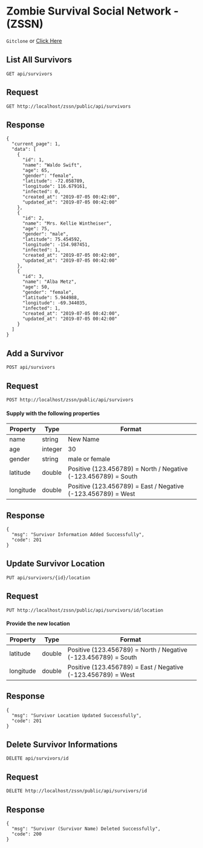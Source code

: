 # Zombie Survival Social Network - (ZSSN)

`Gitclone` or <a href="https://marcels-zssn.herokuapp.com" target="_blank">Click Here<a>


## List All Survivors

`GET api/survivors`

## Request
`GET http://localhost/zssn/public/api/survivors`

## Response
~~~
{
  "current_page": 1,
  "data": [
    {
      "id": 1,
      "name": "Waldo Swift",
      "age": 65,
      "gender": "female",
      "latitude": -72.058789,
      "longitude": 116.679161,
      "infected": 0,
      "created_at": "2019-07-05 00:42:00",
      "updated_at": "2019-07-05 00:42:00"
    },
    {
      "id": 2,
      "name": "Mrs. Kellie Wintheiser",
      "age": 75,
      "gender": "male",
      "latitude": 75.454592,
      "longitude": -154.987451,
      "infected": 1,
      "created_at": "2019-07-05 00:42:00",
      "updated_at": "2019-07-05 00:42:00"
    },
    {
      "id": 3,
      "name": "Alba Metz",
      "age": 50,
      "gender": "female",
      "latitude": 5.944988,
      "longitude": -69.344035,
      "infected": 1,
      "created_at": "2019-07-05 00:42:00",
      "updated_at": "2019-07-05 00:42:00"
    }
  ]
}
~~~

## Add a Survivor

`POST api/survivors`

## Request
`POST http://localhost/zssn/public/api/survivors`

#### Supply with the following properties
Property  | Type | Format
--------  | ---- | ------
name      | string | New Name
age       | integer | 30
gender    | string | male or female
latitude  | double | Positive (123.456789) = North / Negative (-123.456789) = South
longitude | double | Positive (123.456789) = East / Negative (-123.456789) = West

## Response
~~~
{
  "msg": "Survivor Information Added Successfully",
  "code": 201
}
~~~

## Update Survivor Location

`PUT api/survivors/{id}/location`

## Request
`PUT http://localhost/zssn/public/api/survivors/id/location`

#### Provide the new location
Property  | Type | Format
--------  | ---- | ------
latitude  | double | Positive (123.456789) = North / Negative (-123.456789) = South
longitude | double | Positive (123.456789) = East / Negative (-123.456789) = West

## Response
~~~
{
  "msg": "Survivor Location Updated Successfully",
  "code": 201
}
~~~

## Delete Survivor Informations

`DELETE api/survivors/id`

## Request
`DELETE http://localhost/zssn/public/api/survivors/id`

## Response
~~~
{
  "msg": "Survivor (Survivor Name) Deleted Successfully",
  "code": 200
}
~~~

